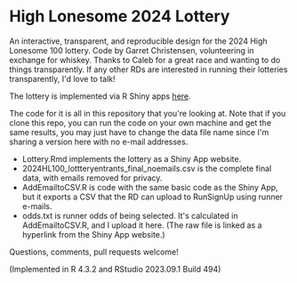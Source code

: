 # High Lonesome 2024 Lottery
An interactive, transparent, and reproducible design for the 2024 High Lonesome 100 lottery. Code by Garret Christensen, volunteering in exchange for whiskey. Thanks to Caleb for a great race and wanting to do things transparently. If any other RDs are interested in running their lotteries transparently, I'd love to talk!

The lottery is implemented via R Shiny apps [here](https://garretchristensen.shinyapps.io/Lottery2024/).

The code for it is all in this repository that you're looking at.
Note that if you clone this repo, you can run the code on your own machine and get the same results, you may just have to change the data file name since I'm sharing a version here with no e-mail addresses.

* Lottery.Rmd implements the lottery as a Shiny App website.
* 2024HL100_lottteryentrants_final_noemails.csv is the complete final data, with emails removed for privacy.
* AddEmailtoCSV.R is code with the same basic code as the Shiny App, but it exports a CSV that the RD can upload to RunSignUp using runner e-mails.
* odds.txt is runner odds of being selected. It's calculated in AddEmailtoCSV.R, and I upload it here. (The raw file is linked as a hyperlink from the Shiny App website.)

Questions, comments, pull requests welcome!

(Implemented in R 4.3.2 and RStudio 2023.09.1 Build 494)
